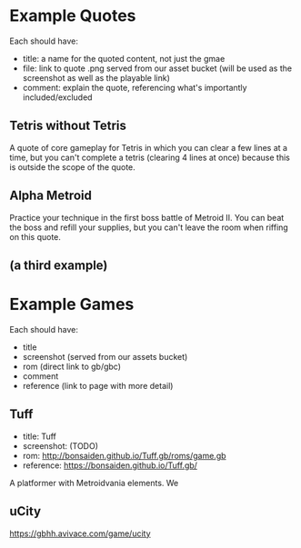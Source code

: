 # Example Quotes

Each should have:
- title: a name for the quoted content, not just the gmae
- file: link to quote .png served from our asset bucket (will be used as the screenshot as well as the playable link)
- comment: explain the quote, referencing what's importantly included/excluded

## Tetris without Tetris

A quote of core gameplay for Tetris in which you can clear a few lines at a time, but you can't complete a tetris (clearing 4 lines at once) because this is outside the scope of the quote.

## Alpha Metroid

Practice your technique in the first boss battle of Metroid II. You can beat the boss and refill your supplies, but you can't leave the room when riffing on this quote.

## (a third example)

# Example Games

Each should have:
- title
- screenshot (served from our assets bucket)
- rom (direct link to gb/gbc)
- comment
- reference (link to page with more detail)

## Tuff

- title: Tuff
- screenshot: (TODO)
- rom: http://bonsaiden.github.io/Tuff.gb/roms/game.gb
- reference: https://bonsaiden.github.io/Tuff.gb/

A platformer with Metroidvania elements. We 

## uCity

https://gbhh.avivace.com/game/ucity

